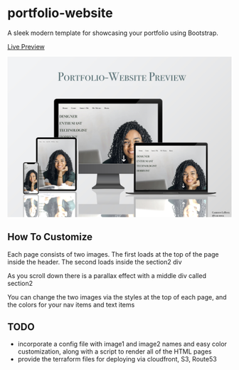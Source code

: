 # portfolio-website
A sleek modern template for showcasing your portfolio using Bootstrap.

[Live Preview](https://demo.garrisonlerock.com)

![Device Mockup](mockup.jpg)

## How To Customize

Each page consists of two images. 
The first loads at the top of the page inside the header.
The second loads inside the section2 div

As you scroll down there is a parallax effect with a middle div called section2


You can change the two images via the styles at the top of each page, and the colors for your nav items and text items

## TODO
- incorporate a config file with image1 and image2 names and easy color customization, along with a script to render all of the HTML pages
- provide the terraform files for deploying via cloudfront, S3, Route53